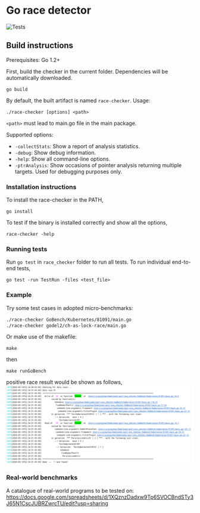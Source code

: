 # Go race detector

![Tests](https://github.com/dopelsunce/race-go2/workflows/Tests/badge.svg)

## Build instructions

Prerequisites: Go 1.2+

First, build the checker in the current folder.
Dependencies will be automatically downloaded.
```
go build
```
By default, the built artifact is named `race-checker`.
Usage:

```
./race-checker [options] <path>
```

`<path>` must lead to main.go file in the main package.

Supported options:

- `-collectStats`: Show a report of analysis statistics.
- `-debug`: Show debug information.
- `-help`: Show all command-line options.
- `-ptrAnalysis`: Show occasions of pointer analysis returning multiple targets. Used for debugging purposes only.


### Installation instructions

To install the race-checker in the PATH,
```
go install
```

To test if the binary is installed correctly and show all the options,
```
race-checker -help
```

### Running tests

Run `go test` in `race_checker` folder to run all tests.
To run individual end-to-end tests,
```
go test -run TestRun -files <test_file>
```

### Example

Try some test cases in adopted micro-benchmarks:

```
./race-checker GoBench/Kubernetes/81091/main.go
./race-checker godel2/ch-as-lock-race/main.go
```

Or make use of the makefile:

```
make
```
then
```
make runGoBench
```
positive race result would be shown as follows, 
![Image of data race report](tests/screenshot.png)

### Real-world benchmarks

A catalogue of real-world programs to be tested on: 
https://docs.google.com/spreadsheets/d/1XQznzDadxw9Tp6SVOCBndSTy3J65N1CscJUBRZwrcTU/edit?usp=sharing
